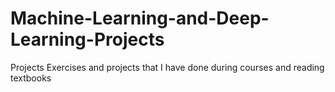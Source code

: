 # Machine-Learning-and-Deep-Learning-Projects
Projects 
Еxercises and projects that I have done during courses and reading textbooks
